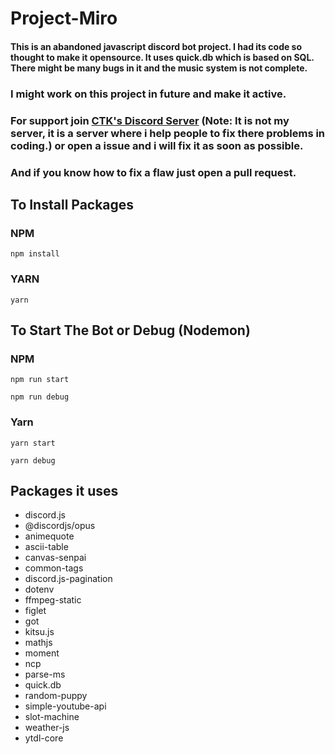 # Project-Miro

#### This is an abandoned javascript discord bot project. I had its code so thought to make it opensource. It uses quick.db which is based on SQL. There might be many bugs in it and the music system is not complete.

### I might work on this project in future and make it active.
### For support join [CTK's Discord Server](https://discord.gg/Qu5BJmehYS) (Note: It is not my server, it is a server where i help people to fix there problems in coding.) or open a issue and i will fix it as soon as possible.
### And if you know how to fix a flaw just open a pull request.

## To Install Packages
### NPM
```ssh
npm install
```
### YARN
```ssh
yarn
```

## To Start The Bot or Debug (Nodemon)
### NPM
```ssh
npm run start
```
```ssh
npm run debug
```
### Yarn
```ssh
yarn start
```
```ssh
yarn debug
```

## Packages it uses
- discord.js
- @discordjs/opus
- animequote
- ascii-table
- canvas-senpai
- common-tags
- discord.js-pagination
- dotenv
- ffmpeg-static
- figlet
- got
- kitsu.js
- mathjs
- moment
- ncp
- parse-ms
- quick.db
- random-puppy
- simple-youtube-api
- slot-machine
- weather-js
- ytdl-core